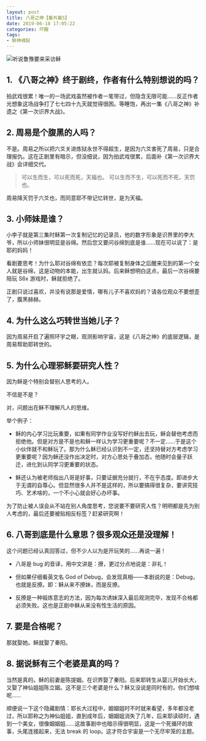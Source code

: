 ```yaml
---
layout: post
title: 八哥之神【番外篇5】
date: 2019-06-18 17:05:22
categories: 吓醒
tags:
- 鲸神魂裂
---
```

![听说鲁豫要来采访稣](/images/20190207-luyu.jpg)

## 1. 《八哥之神》终于剧终，作者有什么特别想说的吗？

拍武戏很累！唯一的一场武戏虽然被作者一笔带过，但隐含无限可能……反正作者光想象这场战争打了七七四十九天就觉得很困。等睡饱，再出一集《八哥之神》补遗之《第一次识界大战》。

## 2. 周易是个腹黑的人吗？

不是。周易之所以把六爻关进炼狱永世不得超生，是因为六爻害死了周易，只是合理报仇。这在正剧里有暗示，但没细说，因为拍武戏很累，后面补《第一次识界大战》会详细交代。

> 可以生而生，可以死而死，天福也。
> 可以生而不生，可以死而不死，天罚也。

周易降天罚于六爻也，而同意耶不带记忆转世，是为天福。

## 3. 小师妹是谁？

小李子就是第三集时稣第一次复制记忆的记录员，他的数字形象是识界里的李大爷，所以小师妹很明显是谷绵。然后您又要问谷绵到底是谁……现在可以说了：是耶的妈妈！

看剧要思考！为什么耶对谷绵有依恋？每次耶被复制身体之后醒来见到的第一个女人就是谷绵，这是动物的本能，出生就认妈。后来稣想明白这点，最后一次谷绵要陪玩 S6x 游戏时，稣就拒绝了。

正剧只说过喜欢，并没有说那是爱情，哪有儿子不喜欢妈的？请各位观众不要想歪了，腹黑赫赫。

## 4. 为什么这么巧转世当她儿子？

因为周易开启了遍照环宇之眼，观测影响宇宙，这是《八哥之神》的底层逻辑，是周易帮助耶转世的。

## 5. 为什么心理邪稣要研究人性？

因为稣是个特别会替别人思考的人。

不信是不是？

对，问题出在稣不理解凡人的思维。

举个例子：

- 稣的内心学习比玩重要，如果有同学作业没写好约稣出去玩，稣会替他考虑而拒绝他。但是对方是不是也和稣一样认为学习更重要呢？不一定……于是这个小伙伴就不和稣玩了。那为什么稣已经认识到不一定，还坚持替对方考虑学习更重要呢？因为稣还没作出决定时，对方心思处于叠加态，他随时会量子跃迁，进化到认同学习更重要的状态。

- 稣还认为被老师指出八哥是好事，只要证据充分就行，不在乎态度。即进步大于无谓的自尊心。但显然很多人并不是这样的，所以要搞得很复杂，要讲究技巧、艺术啥的，一个不小心就会好心办坏事。

为了防止被人误会从不站在别人角度思考，您说要不要研究人性？明明都是先为别人考虑的，最后还要被贴相反标签？赶紧研究啊！

## 6. 八哥到底是什么意思？很多观众还是没理解！

这个问题已经认真回答过，但不少人以为是开玩笑的……再说一遍！

- 八哥是 bug 的音译，用中文讲是：撩，更过分点地说是：非礼！

- 但如果仔细看英文名 God of Debug，会发现真相——本剧说的是：Debug，也就是反撩。即：稣从来不撩妹，而是反撩。

- 反撩是一种锻炼意志的方法，因为每次诱妹深入最后观测完毕，发现不合格都必须失败。这也是正剧中稣从来没有性生活的原因。

## 7. 要是合格呢？

那就娶她。稣就娶了秦阳。

## 8. 据说稣有三个老婆是真的吗？

当然是真的。稣的前妻是陈提姻。在识界娶了秦阳。后来耶转生从婴儿开始长大，又娶了神仙姐姐陈立姻。这不是三个老婆是什么？稣又没说是同时有的，你们想啥呢……

顺便说一下这个隐藏剧情：耶长大过程中，姻姻姐时不时就来看望，多年都没老过，所以耶称之为神仙姐姐，直到成年后，姻姻姐消失了几年，后来耶读硕时，遇到一个美女，很像姻姻姐……这故事剧中也暗示得很明显，这是一个死循环的故事，头尾连接起来，无法 break 的 loop。这才符合宇宙是一个无尽牢笼的主题。

